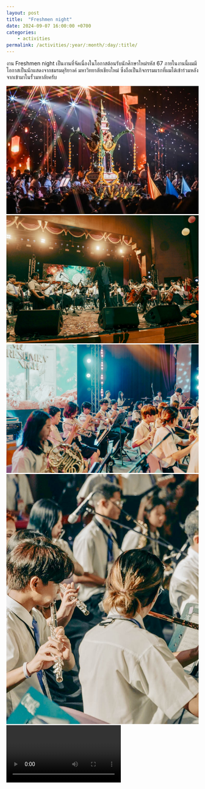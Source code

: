 ```yaml
---
layout: post
title:  "Freshmen night"
date: 2024-09-07 16:00:00 +0700
categories: 
    - activities
permalink: /activities/:year/:month/:day/:title/
---
```


งาน Freshmen night เป็นงานที่จัดเนื่องในโอกาสต้อนรับนักศึกษาใหม่รหัส 67 ภายในงานนี้ผมมีโอกาสเป็นนักแสดงจากชมรมดุริยางค์ มหาวิทยาลัยเชียงใหม่ ซึ่งถือเป็นกิจกรรมแรกที่ผมได้เข้าร่วมหลังจากเข้ามาในรั้วมหาลัยครับ

<img src="https://raw.githubusercontent.com/nakaptan/natpakan_site/main/assets/freshmen-night1.jpg" alt="freshmen-night1">

<img src="https://raw.githubusercontent.com/nakaptan/natpakan_site/main/assets/freshmen-night2.jpg" alt="freshmen-night2">

<img src="https://raw.githubusercontent.com/nakaptan/natpakan_site/main/assets/freshmen-night3.jpg" alt="freshmen-night3">

<img src="https://raw.githubusercontent.com/nakaptan/natpakan_site/main/assets/freshmen-night4.jpg" alt="freshmen-night4">

<video controls>
  <source src="https://raw.githubusercontent.com/nakaptan/natpakan_site/main/assets/video-freshmen-night.mp4" type="video/mp4">
Your browser does not support the video tag.
</video>